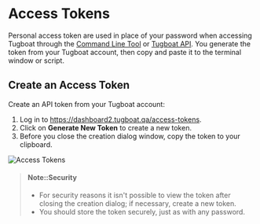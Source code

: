 # Access Tokens

Personal access token are used in place of your password when accessing Tugboat
through the [Command Line Tool](../../features/cli/index.md) or
[Tugboat API](../../reference/api/index.md). You generate the token from your
Tugboat account, then copy and paste it to the terminal window or script.

## Create an Access Token

Create an API token from your Tugboat account:

1.  Log in to https://dashboard2.tugboat.qa/access-tokens.
2.  Click on **Generate New Token** to create a new token.
3.  Before you close the creation dialog window, copy the token to your
    clipboard.

![Access Tokens](_images/access-tokens.png)

> #### Note::Security
>
> * For security reasons it isn't possible to view the token after closing the
>   creation dialog; if necessary, create a new token.
> * You should store the token securely, just as with any password.
